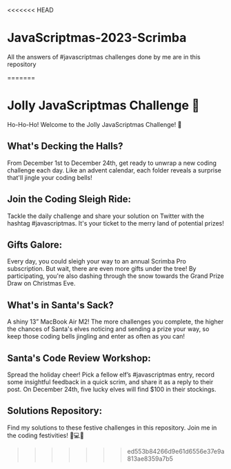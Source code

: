 <<<<<<< HEAD
# JavaScriptmas-2023-Scrimba
All the answers of #javascriptmas challenges done by me are in this repository

=======
# Jolly JavaScriptmas Challenge 🎄

Ho-Ho-Ho! Welcome to the Jolly JavaScriptmas Challenge! 🎅

## What's Decking the Halls?

From December 1st to December 24th, get ready to unwrap a new coding challenge each day. Like an advent calendar, each folder reveals a surprise that'll jingle your coding bells!

## Join the Coding Sleigh Ride:

Tackle the daily challenge and share your solution on Twitter with the hashtag #javascriptmas. It's your ticket to the merry land of potential prizes!

## Gifts Galore:

Every day, you could sleigh your way to an annual Scrimba Pro subscription. But wait, there are even more gifts under the tree! By participating, you're also dashing through the snow towards the Grand Prize Draw on Christmas Eve.

## What's in Santa's Sack?

A shiny 13” MacBook Air M2! The more challenges you complete, the higher the chances of Santa's elves noticing and sending a prize your way, so keep those coding bells jingling and enter as often as you can!

## Santa's Code Review Workshop:

Spread the holiday cheer! Pick a fellow elf’s #javascriptmas entry, record some insightful feedback in a quick scrim, and share it as a reply to their post. On December 24th, five lucky elves will find $100 in their stockings.

## Solutions Repository:

Find my solutions to these festive challenges in this repository. Join me in the coding festivities! 🎅💻🎁
>>>>>>> ed553b84266d9e61d6556e37e9a813ae8359a7b5
